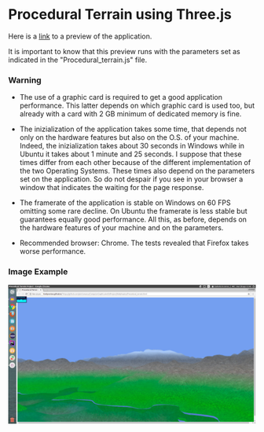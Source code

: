 
# Procedural Terrain using Three.js

Here is a [link](http://htmlpreview.github.io/?https://github.com/pierlumanzu/ComputerGraphicsAnd3dProject/blob/master/Procedural_terrain.html) to a preview of the application.

It is important to know that this preview runs with the parameters set as indicated in the "Procedural_terrain.js" file.

### Warning

- The use of a graphic card is required to get a good application performance. This latter depends on which graphic card is used too, but already with a card with 2 GB minimum of dedicated memory is fine.

- The inizialization of the application takes some time, that depends not only on the hardware features but also on the O.S. of your machine. Indeed, the inizialization takes about 30 seconds in Windows while in Ubuntu it takes about 1 minute and 25 seconds. I suppose that these times differ from each other because of the different implementation of the two Operating Systems. These times also depend on the parameters set on the application. So do not despair if you see in your browser a window that indicates the waiting for the page response.

- The framerate of the application is stable on Windows on 60 FPS omitting some rare decline. On Ubuntu the framerate is less stable but guarantees equally good performance. All this, as before, depends on the hardware features of your machine and on the parameters.

- Recommended browser: Chrome. The tests revealed that Firefox takes worse performance.

### Image Example

![](imageExample.png)
